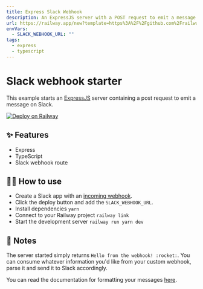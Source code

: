 ```yaml
---
title: Express Slack Webhook
description: An ExpressJS server with a POST request to emit a message on Slack
url: https://railway.app/new?template=https%3A%2F%2Fgithub.com%2Frailwayapp%2Fstarters%2Ftree%2Fmaster%2Fexamples%2Fslack-webhook&envs=SLACK_WEBHOOK_URL
envVars:
  - SLACK_WEBHOOK_URL: ""
tags:
  - express
  - typescript
---
```


# Slack webhook starter

This example starts an [ExpressJS](https://expressjs.com/) server containing a post request to emit a message on Slack.

[![Deploy on Railway](https://railway.app/button.svg)](https://railway.app/new?template=https%3A%2F%2Fgithub.com%2Frailwayapp%2Fstarters%2Ftree%2Fmaster%2Fexamples%2Fslack-webhook&envs=SLACK_WEBHOOK_URL)

## ✨ Features

- Express
- TypeScript
- Slack webhook route

## 💁‍♀️ How to use

- Create a Slack app with an [incoming webhook](https://api.slack.com/messaging/webhooks).
- Click the deploy button and add the `SLACK_WEBHOOK_URL`.
- Install dependencies `yarn`
- Connect to your Railway project `railway link`
- Start the development server `railway run yarn dev`

## 📝 Notes

The server started simply returns `Hello from the webhook! :rocket:`. You can consume whatever information you'd like from your custom webhook, parse it and send it to Slack accordingly.

You can read the documentation for formatting your messages [here](https://api.slack.com/reference/surfaces/formatting).
